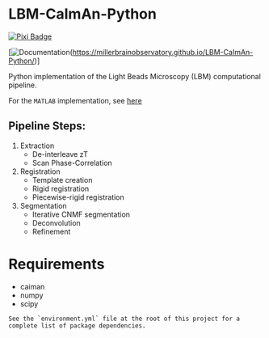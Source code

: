 # LBM-CaImAn-Python

[![Pixi Badge](https://img.shields.io/endpoint?url=https://raw.githubusercontent.com/prefix-dev/pixi/main/assets/badge/v0.json)](https://pixi.sh)

[![Documentation](https://img.shields.io/badge/LBM%20Documentation-1f425f.svg)(https://millerbrainobservatory.github.io/LBM-CaImAn-Python/)]

Python implementation of the Light Beads Microscopy (LBM) computational pipeline.

For the `MATLAB` implementation, see [here](https://github.com/MillerBrainObservatory/LBM-CaImAn-MATLAB/)

## Pipeline Steps:

1. Extraction
    - De-interleave zT
    - Scan Phase-Correlation
2. Registration
    - Template creation
    - Rigid registration
    - Piecewise-rigid registration
3. Segmentation
    - Iterative CNMF segmentation
    - Deconvolution
    - Refinement

# Requirements

- caiman
- numpy
- scipy

```{note}
See the `environment.yml` file at the root of this project for a complete list of package dependencies.
```

